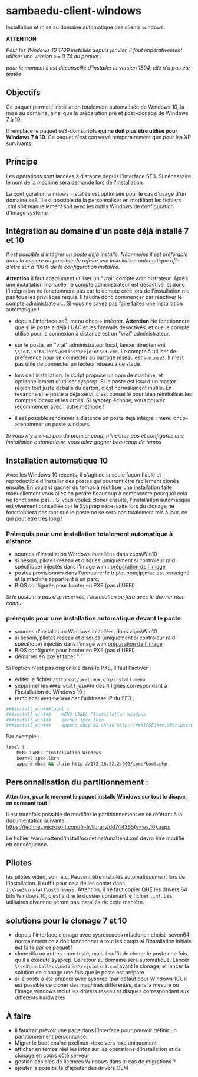 # sambaedu-client-windows
Installation et mise au domaine automatique des clients windows.

**ATTENTION** 

*Pour les Windows 10 1709 installés depuis janvier, il faut impérativement utiliser une version >= 0.74
 du paquet !*
 
*pour le moment il est déconseillé d'installer la version 1804, elle n'a pas été testée*
 
## Objectifs

Ce paquet permet l'installation totalement automatisée de Windows 10, la mise au domaine, ainsi que la préparation pré et post-clonage de Windows 7 à 10.

Il remplace le paquet se3-domscripts **qui ne doit plus être utilisé pour Windows 7 à 10**. Ce paquet n'est conservé temporairement que pour les XP survivants.


## Principe

Les opérations sont lancées à distance depuis l'interface SE3. Si nécessaire le nom de la machine sera demandé lors de l'installation.

La configuration windows installée est optimisée pour le cas d'usage d'un domaine se3. Il est possible de la personnaliser en modifiant les fichiers .xml soit manuellement soit avec les outils Windows de configuration d'image système.


## Intégration au domaine d'un poste déjà installé 7 et 10

*Il est possible d'intégrer un poste déjà installé. Néanmoins il est préférable dans la mesure du possible de refaire une installation automatique afin d'être sûr à 100% de la configuration installée.*

__Attention__ il faut absolument utiliser un "vrai" compte administrateur. Après une installation manuelle, le compte administrateur est désactivé, et donc l'intégration ne fonctionnera pas car le compte créé lors de l'installation n'a pas tous les privilèges requis. Il faudra donc commencer par réactiver le compte administrateur... Si vous ne savez pas faire faites une installation automatique !

- depuis l'interface se3, menu dhcp-> intégrer. __Attention__ Ne fonctionnera que si le poste a déjà l'UAC et les firewalls desactivés, et que le compte utilisé pour la connexion à distance est un "vrai" administrateur.
- sur le poste, en "vrai" administrateur local, lancer directement `\\se3\install\os\netinst\rejointse3.cmd`. Le compte à utiliser de préférence pour se  connecter au partage réseau est `adminse3`. Il n'est pas utile de connecter un lecteur réseau à ce stade. 
- lors de l'installation, le script propose un nom de machine, et optionnellement d'utiliser sysprep. Si le poste est issu d'un master région tout juste déballé du carton, c'est normalement inutile. En revanche si le poste a déjà servi, c'est conseillé pour bien réinitialiser les comptes locaux et les droits. Si sysprep échoue, vous pouvez recommencer avec l'autre méthode !  

- il est possible renommer à distance un poste déjà intégré : menu dhcp->renommer un poste windows. 

*Si vous n'y arrivez pas du premier coup, n'insistez pas et configurez une installation automatique, vous allez gagner beaucoup de temps* 

## Installation automatique 10

Avec les Windows 10 récents, il s'agit de la seule façon fiable et reproductible d'installer des postes qui pourront être facilement clonés ensuite. En voulant gagner du temps à réutiliser une installation faite manuellement vous allez en perdre beaucoup à comprendre pourquoi cela ne fonctionne pas... Si vous voulez cloner ensuite, l'installation automatique est vivement conseillée car le Sysprep nécessaire lors du clonage ne fonctionnera pas tant que le poste ne se sera pas totalement mis à jour, ce qui peut être très long !

### Prérequis pour une installation totalement automatique à distance

- sources d'installation Windows installées dans z:\os\Win10
- si besoin, pilotes reseau et disques (uniquement si controleur raid spécifique) injectés dans l'image wim : [préparation de l'image](preparation_image.md#préparation-de-limage-windows-dinstallation)
- postes provisionnés dans l'annuaire:  le triplet nom;ip;mac est renseigné et la machine appartient à un parc.
- BIOS configurés pour booter en PXE (pas d'UEFI)

*Si le poste n'a pas d'ip réservée, l'installation se fera avec le dernier nom connu.*


### prérequis pour une installation automatique devant le poste

- sources d'installation Windows installées dans z:\os\Win10
- si besoin, pilotes reseau et disques (uniquement si controleur raid spécifique) injectés dans l'image wim [préparation de l'image](preparation_image.md#préparation-de-limage-windows-dinstallation)
- BIOS configurés pour booter en PXE (pas d'UEFI)
- démarrer en pxe et taper "i"

Si l'option n'est pas disponible dans le PXE, il faut l'activer :
- éditer le fichier  `/tftpboot/pxelinux.cfg/install.menu`
- supprimer les  `###install_win###` des 4 lignes correspondant à l'installation de Windows 10 ;
- remplacer `###IPSE3###` par l'addresse IP du SE3 ;
```sh 
###install_win###label i
###install_win###    MENU LABEL ^Installation Windows
###install_win###    kernel ipxe.lkrn
###install_win###    append dhcp && chain http://###IPSE3###:909/ipxe/boot.php 
```
Par exemple :
```sh 
label i
    MENU LABEL ^Installation Windows
    kernel ipxe.lkrn
    append dhcp && chain http://172.16.32.2:909/ipxe/boot.php 
```

## Personnalisation du partitionnement :

 **Attention, pour le moment le paquet installe Windows sur tout le disque, en ecrasant tout !**
 
 Il est toutefois possible de modifier le partitionnement en se référant à la documentation suivante :  
 https://technet.microsoft.com/fr-fr/library/dd744365(v=ws.10).aspx
 
 Le fichier /var/unattend/install/os/netinst/unattend.xml devra être modifié en conséquence.
 
## Pilotes

les pilotes vidéo, son, etc. Peuvent être installés automatiquement lors de l'installation. Il suffit pour cela de les copier dans `z:\\se3\install\os\drivers`. Attention, il ne faut copier QUE les drivers 64  bits Windows 10, c'est à dire le dossier contenant le fichier `.inf`. Les utilitaires divers ne seront pas installés de cette manière.

## solutions pour le clonage 7 et 10

- depuis l'interface clonage avec sysrescued+ntfsclone : choisir seven64, normalement cela doit fonctionner à tout les coups si l'installation initiale est faite par  ce paquet !
- clonezilla ou autres : non testé, mais il suffit de cloner le poste une fois qu'il a exécuté sysprep. Le retour au domaine sera automatique. Lancer `\\se3\install\os\netinst\rejointse3.cmd` avant le clonage, et lancer la solution de clonage une fois que le poste est préparé.
- si le poste a été préparé avec sysprep (par défaut pour Windows 10), il est possible de cloner des machines différentes, dans la mesure où l'image windows inclut les drivers réseau et disques correspondant aux différents hardwares


## À faire

- Il faudrait prévoir une page dans l'interface pour pouvoir définir un partitionnement personnalisé.
- Migrer le boot chaîné pxelinux->ipxe vers ipxe uniquement
- afficher en temps réel les infos sur les opérations d'installation et  de clonage en cours côté serveur
- gestion des clés de licences Windows dans le cas de migrations ?
- ajouter la possibilité d'ajouter des drivers OEM


